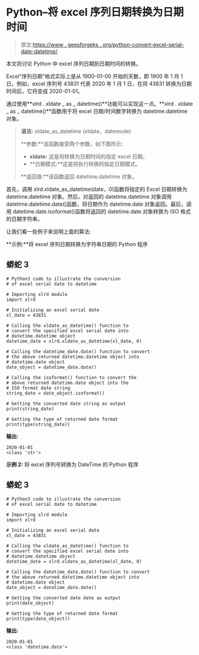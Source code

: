 # Python–将 excel 序列日期转换为日期时间

> 原文:[https://www . geesforgeks . org/python-convert-excel-serial-date-datetime/](https://www.geeksforgeeks.org/python-convert-excel-serial-date-to-datetime/)

本文将讨论 Python 中 excel 序列日期到日期时间的转换。

Excel“序列日期”格式实际上是从 1900-01-00 开始的天数，即 1900 年 1 月 1 日。例如，excel 序列号 43831 代表 2020 年 1 月 1 日，在将 43831 转换为日期时间后，它将变成 2020-01-01。

通过使用**xlrd . xldate _ as _ datetime()**功能可以实现这一点。**xlrd . xldate _ as _ datetime()**函数用于将 excel 日期/时间数字转换为 datetime.datetime 对象。

> **语法:** xldate_as_datetime (xldate，datemode)
> 
> **参数:**该函数接受两个参数，如下图所示:
> 
> *   **xldate:** 这是将转换为日期时间的指定 excel 日期。
> *   **日期模式:**这是将执行转换的指定日期模式。
> 
> **返回值:**该函数返回 datetime.datetime 对象。

首先，调用 xlrd.xldate_as_datetime(date，0)函数将指定的 Excel 日期转换为 datetime.datetime 对象。然后，对返回的 datetime.datetime 对象调用 datetime.datetime.date()函数，将日期作为 datetime.date 对象返回。最后，调用 datetime.date.isoformat()函数将返回的 datetime.date 对象转换为 ISO 格式的日期字符串。

让我们看一些例子来说明上面的算法:

**示例:**将 excel 序列日期转换为字符串日期的 Python 程序

## 蟒蛇 3

```
# Python3 code to illustrate the conversion
# of excel serial date to datetime

# Importing xlrd module
import xlrd

# Initializing an excel serial date
xl_date = 43831

# Calling the xldate_as_datetime() function to
# convert the specified excel serial date into
# datetime.datetime object
datetime_date = xlrd.xldate_as_datetime(xl_date, 0)

# Calling the datetime_date.date() function to convert
# the above returned datetime.datetime object into
# datetime.date object
date_object = datetime_date.date()

# Calling the isoformat() function to convert the
# above returned datetime.date object into the
# ISO format date string
string_date = date_object.isoformat()

# Getting the converted date string as output
print(string_date)

# Getting the type of returned date format
print(type(string_date))
```

**输出:**

```
2020-01-01
<class 'str'>
```

**示例 2:** 将 excel 序列号转换为 DateTime 的 Python 程序

## 蟒蛇 3

```
# Python3 code to illustrate the conversion
# of excel serial date to datetime

# Importing xlrd module
import xlrd

# Initializing an excel serial date
xl_date = 43831

# Calling the xldate_as_datetime() function to
# convert the specified excel serial date into
# datetime.datetime object
datetime_date = xlrd.xldate_as_datetime(xl_date, 0)

# Calling the datetime_date.date() function to convert
# the above returned datetime.datetime object into
# datetime.date object
date_object = datetime_date.date()

# Getting the converted date date as output
print(date_object)

# Getting the type of returned date format
print(type(date_object))
```

**输出:**

```
2020-01-01
<class 'datetime.date'>
```
